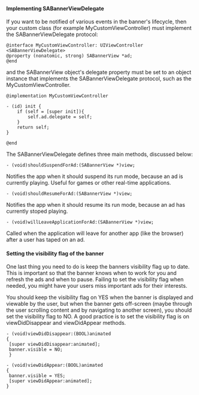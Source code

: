 #### Implementing SABannerViewDelegate
If you want to be notified of various events in the banner's lifecycle, then your custom class (for example MyCustomViewController) must implement the SABannerViewDelegate protocol:

```
@interface MyCustomViewController: UIViewController <SABannerViewDelegate>
@property (nonatomic, strong) SABannerView *ad;
@end
```

and the SABannerView object's delegate property must be set to an object instance that implements the SABannerViewDelegate protocol, such as the MyCustomViewController.

```
@implementation MyCustomViewController

- (id) init {
	if (self = [super init]){
		self.ad.delegate = self;
	}
	return self;
}

@end
```

The SABannerViewDelegate defines three main methods, discussed below:

```
- (void)shouldSuspendForAd:(SABannerView *)view;
```
Notifies the app when it should suspend its run mode, because an ad is currently playing. Useful for games or other real-time applications.

```
- (void)shouldResumeForAd:(SABannerView *)view;
```
Notifies the app when it should resume its run mode, because an ad has currently stoped playing.

```
- (void)willLeaveApplicationForAd:(SABannerView *)view;
```
Called when the application will leave for another app (like the browser) after a user has taped on an ad.

#### Setting the visibility flag of the banner
One last thing you need to do is keep the banners visibility flag up to date. This is important so that the banner knows when to work for you and refresh the ads and when to pause. Failing to set the visibility flag when needed, you might have your users miss important ads for their interests.

You should keep the visibility flag on YES when the banner is displayed and viewable by the user, but when the banner gets off-screen (maybe through the user scrolling content and by navigating to another screen), you should set the visibility flag to NO. A good practice is to set the visibility flag is on viewDidDisappear and viewDidAppear methods.

```
- (void)viewDidDisappear:(BOOL)animated
{
 [super viewDidDisappear:animated];
 banner.visible = NO;
 }
 
- (void)viewDidAppear:(BOOL)animated
{
 banner.visible = YES;
 [super viewDidAppear:animated];
}
```

